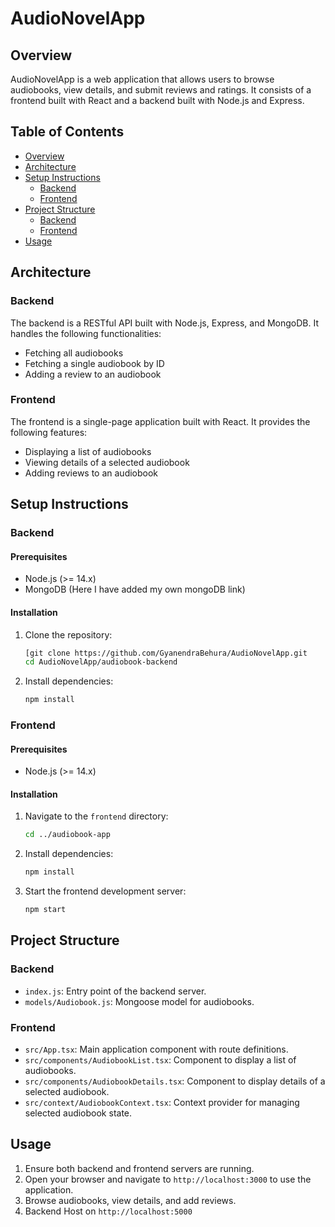 # AudioNovelApp

## Overview

AudioNovelApp is a web application that allows users to browse audiobooks, view details, and submit reviews and ratings. It consists of a frontend built with React and a backend built with Node.js and Express.

## Table of Contents

- [Overview](#overview)
- [Architecture](#architecture)
- [Setup Instructions](#setup-instructions)
  - [Backend](#backend)
  - [Frontend](#frontend)
- [Project Structure](#project-structure)
  - [Backend](#backend-1)
  - [Frontend](#frontend-1)
- [Usage](#usage)

## Architecture

### Backend

The backend is a RESTful API built with Node.js, Express, and MongoDB. It handles the following functionalities:
- Fetching all audiobooks
- Fetching a single audiobook by ID
- Adding a review to an audiobook

### Frontend

The frontend is a single-page application built with React. It provides the following features:
- Displaying a list of audiobooks
- Viewing details of a selected audiobook
- Adding reviews to an audiobook

## Setup Instructions

### Backend

#### Prerequisites

- Node.js (>= 14.x)
- MongoDB (Here I have added my own mongoDB link)

#### Installation

1. Clone the repository:
   ```bash
   [git clone https://github.com/GyanendraBehura/AudioNovelApp.git
   cd AudioNovelApp/audiobook-backend
   ```

2. Install dependencies:
   ```bash
   npm install
   ```

### Frontend

#### Prerequisites

- Node.js (>= 14.x)

#### Installation

1. Navigate to the `frontend` directory:
   ```bash
   cd ../audiobook-app
   ```

2. Install dependencies:
   ```bash
   npm install
   ```

3. Start the frontend development server:
   ```bash
   npm start
   ```

## Project Structure

### Backend

- `index.js`: Entry point of the backend server.
- `models/Audiobook.js`: Mongoose model for audiobooks.

### Frontend

- `src/App.tsx`: Main application component with route definitions.
- `src/components/AudiobookList.tsx`: Component to display a list of audiobooks.
- `src/components/AudiobookDetails.tsx`: Component to display details of a selected audiobook.
- `src/context/AudiobookContext.tsx`: Context provider for managing selected audiobook state.

## Usage

1. Ensure both backend and frontend servers are running.
2. Open your browser and navigate to `http://localhost:3000` to use the application.
3. Browse audiobooks, view details, and add reviews.
4. Backend Host on `http://localhost:5000`

